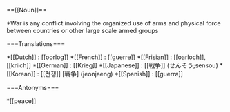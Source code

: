 ==[[Noun]]==

*War is any conflict involving the organized use of arms and physical force between countries or other large scale armed groups

===Translations===

*[[Dutch]] : [[oorlog]]
*[[French]] : [[guerre]]
*[[Frisian]] : [[oarloch]], [[kriich]]
*[[German]] : [[Krieg]]
*[[Japanese]] : [[戦争]] (せんそう;sensou)
*[[Korean]] : [[전쟁]] [戦争] (jeonjaeng)
*[[Spanish]] : [[guerra]]

===Antonyms===

*[[peace]]
